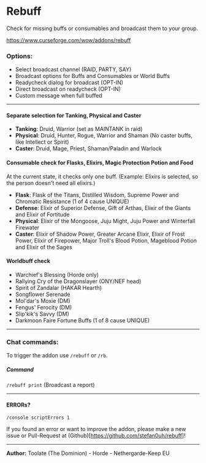 # Rebuff
Check for missing buffs or consumables and broadcast them to your group.

https://www.curseforge.com/wow/addons/rebuff

### Options:
* Select broadcast channel (RAID, PARTY, SAY)
* Broadcast options for Buffs and Consumables or World Buffs
* Readycheck dialog for broadcast (OPT-IN)
* Direct broadcast on readycheck (OPT-IN)
* Custom message when full buffed

---

#### Separate selection for Tanking, Physical and Caster
* **Tanking**: Druid, Warrior (set as MAINTANK in raid)
* **Physical**: Druid, Hunter, Rogue, Warrior and Shaman (No caster buffs, like Intellect or Spirit)
* **Caster**: Druid, Mage, Priest, Shaman/Paladin and Warlock
  

#### Consumable check for Flasks, Elixirs, Magic Protection Potion and Food
At the current state, it checks only one buff.
(Example: Elixirs is selected, so the person doesn't need all elixirs.)

* **Flask**: Flask of the Titans, Distilled Wisdom, Supreme Power and Chromatic Resistance (1 of 4 cause UNIQUE)
* **Defense**: Elixir of Superior Defense, Gift of Arthas, Elixir of the Giants and Elixir of Fortitude
* **Physical**: Elixir of the Mongoose, Juju Might, Juju Power and Winterfall Firewater
* **Caster**: Elixir of Shadow Power, Greater Arcane Elixir, Elixir of Frost Power, Elixir of Firepower, Major Troll's Blood Potion, Mageblood Potion and  Elixir of the Sages


#### Worldbuff check
* Warchief's Blessing (Horde only)
* Rallying Cry of the Dragonslayer (ONY/NEF head)
* Spirit of Zandalar (HAKAR Hearth)
* Songflower Serenade
* Mol'dar's Moxie (DM)
* Fengus' Ferocity (DM)
* Slip'kik's Savvy (DM)
* Darkmoon Faire Fortune Buffs (1 of 8 cause UNIQUE)

---

### Chat commands:
To trigger the addon use `/rebuff` or `/rb`.

##### Command
`/rebuff print` (Broadcast a report)

---

#### ERRORs?
`/console scriptErrors 1`

If you found an error or want to improve the addon, please make a new issue or Pull-Request at (Github)[https://github.com/stefan0uh/rebuff]!

--- 

**Author:** Toolate (The Dominion) - Horde - Nethergarde-Keep EU

